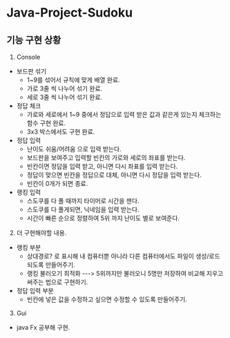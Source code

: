 # Java-Project-Sudoku

## 기능 구현 상황 ##

1. Console
  * 보드판 섞기
    * 1~9를 섞어서 규칙에 맞게 배열 완료.
    * 가로 3줄 씩 나누어 섞기 완료.
    * 세로 3줄 씩 나누어 섞기 완료.
  * 정답 체크
    * 가로와 세로에서 1~9 중에서 정답으로 입력 받은 값과 같은게 있는지 체크하는 함수 구현 완료.
    * 3x3 박스에서도 구현 완료.
  * 정답 입력
    * 난이도 쉬움/어려움 으로 입력 받는다.
    * 보드판을 보여주고 입력할 빈칸의 가로와 세로의 좌표를 받는다.
    * 빈칸이면 정답을 입력 받고, 아니면 다시 좌표를 입력 받는다.
    * 정답이 맞으면 빈칸을 정답으로 대체, 아니면 다시 정답을 입력 받는다.
    * 빈칸이 0개가 되면 종료.
  * 랭킹 입력
    * 스도쿠를 다 풀 때까지 타이머로 시간을 잰다.
    * 스도쿠를 다 풀게되면, 닉네임을 입력 받는다.
    * 시간이 빠른 순으로 정렬하여 5위 까지 난이도 별로 보여준다.
2. 더 구현해야할 내용.
  * 랭킹 부분
    * 상대경로? 로 표시해 내 컴퓨터뿐 아니라 다른 컴퓨터에서도 파일이 생성/로드 되도록 만들어주기.
    * 랭킹 불러오기 최적화 ---> 5위까지만 불러오니 5명만 저장하여 비교해 지우고 써주는 법으로 구현하기.
  * 정답 입력 부분
    * 빈칸에 넣은 값을 수정하고 싶으면 수정할 수 있도록 만들어주기.
3. Gui
  * java Fx 공부해 구현.
